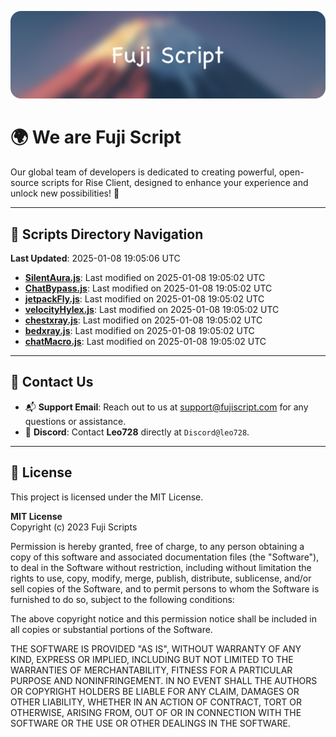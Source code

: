 ![Banner](.github/b.webp)

# 🌍 **We are Fuji Script**

Our global team of developers is dedicated to creating powerful, open-source scripts for Rise Client, designed to enhance your experience and unlock new possibilities! 🌟

---
<!-- SCRIPTS_NAVIGATION_START -->
## 📂 **Scripts Directory Navigation**

**Last Updated**: 2025-01-08 19:05:06 UTC

- **[SilentAura.js](scripts/SilentAura.js)**: Last modified on 2025-01-08 19:05:02 UTC
- **[ChatBypass.js](scripts/ChatBypass.js)**: Last modified on 2025-01-08 19:05:02 UTC
- **[jetpackFly.js](scripts/jetpackFly.js)**: Last modified on 2025-01-08 19:05:02 UTC
- **[velocityHylex.js](scripts/velocityHylex.js)**: Last modified on 2025-01-08 19:05:02 UTC
- **[chestxray.js](scripts/chestxray.js)**: Last modified on 2025-01-08 19:05:02 UTC
- **[bedxray.js](scripts/bedxray.js)**: Last modified on 2025-01-08 19:05:02 UTC
- **[chatMacro.js](scripts/chatMacro.js)**: Last modified on 2025-01-08 19:05:02 UTC

<!-- SCRIPTS_NAVIGATION_END -->

---

## 💬 **Contact Us**  
- 📬 **Support Email**: Reach out to us at [support@fujiscript.com](mailto:support@fujiscript.com) for any questions or assistance.  
- 💬 **Discord**: Contact **Leo728** directly at `Discord@leo728`.

---

## 📜 **License**

This project is licensed under the MIT License.  

**MIT License**  
Copyright (c) 2023 Fuji Scripts  

Permission is hereby granted, free of charge, to any person obtaining a copy of this software and associated documentation files (the "Software"), to deal in the Software without restriction, including without limitation the rights to use, copy, modify, merge, publish, distribute, sublicense, and/or sell copies of the Software, and to permit persons to whom the Software is furnished to do so, subject to the following conditions:  

The above copyright notice and this permission notice shall be included in all copies or substantial portions of the Software.  

THE SOFTWARE IS PROVIDED "AS IS", WITHOUT WARRANTY OF ANY KIND, EXPRESS OR IMPLIED, INCLUDING BUT NOT LIMITED TO THE WARRANTIES OF MERCHANTABILITY, FITNESS FOR A PARTICULAR PURPOSE AND NONINFRINGEMENT. IN NO EVENT SHALL THE AUTHORS OR COPYRIGHT HOLDERS BE LIABLE FOR ANY CLAIM, DAMAGES OR OTHER LIABILITY, WHETHER IN AN ACTION OF CONTRACT, TORT OR OTHERWISE, ARISING FROM, OUT OF OR IN CONNECTION WITH THE SOFTWARE OR THE USE OR OTHER DEALINGS IN THE SOFTWARE.  
